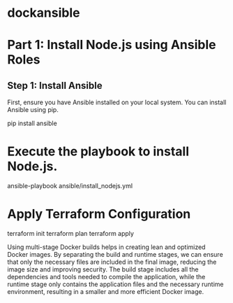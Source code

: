 # dockansible

# Part 1: Install Node.js using Ansible Roles
## Step 1: Install Ansible
First, ensure you have Ansible installed on your local system. You can install Ansible using pip.

pip install ansible


# Execute the playbook to install Node.js.
ansible-playbook ansible/install_nodejs.yml

# Apply Terraform Configuration
 terraform init
 terraform plan
 terraform apply
 
Using multi-stage Docker builds helps in creating lean and optimized Docker images. By separating the build and runtime stages, we can ensure that only the necessary files are included in the final image, reducing the image size and improving security. The build stage includes all the dependencies and tools needed to compile the application, while the runtime stage only contains the application files and the necessary runtime environment, resulting in a smaller and more efficient Docker image.
